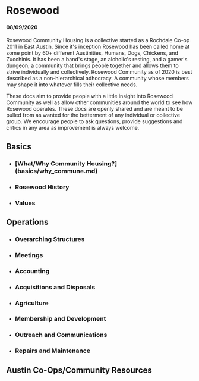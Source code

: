 # Rosewood
#### 08/09/2020


Rosewood Community Housing is a collective started as a Rochdale Co-op 2011 in East Austin. Since it's inception Rosewood has been called home at some point by 60+ different Austinities, Humans, Dogs, Chickens, and Zucchinis. It has been a band's stage, an alcholic's resting, and a gamer's dungeon; a community that brings people together and allows them to strive individually and collectively. 
Rosewood Community as of 2020 is best described as a non-hierarchical adhocracy. A community whose members may shape it into whatever fills their collective needs. 

These docs aim to provide people with a little insight into Rosewood Community as well as allow other communities around the world to see how Rosewood operates. These docs are openly shared and are meant to be pulled from as wanted for the betterment of any individual or collective group. We encourage people to ask questions, provide suggestions and critics in any area as improvement is always welcome. 



## Basics

- ### [What/Why Community Housing?] (basics/why_commune.md)
- ### Rosewood History
- ### Values



## Operations



- ### Overarching Structures
- ### Meetings
- ### Accounting
- ### Acquisitions and Disposals
- ### Agriculture
- ### Membership and Development
- ### Outreach and Communications
- ### Repairs and Maintenance 



## Austin Co-Ops/Community Resources

